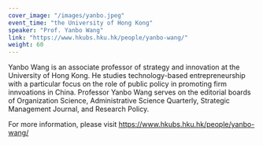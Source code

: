 ```yaml
---
cover_image: "/images/yanbo.jpeg"
event_time: "the University of Hong Kong"
speaker: "Prof. Yanbo Wang"
link: "https://www.hkubs.hku.hk/people/yanbo-wang/"
weight: 60
---
```


Yanbo Wang is an associate professor of strategy and innovation at the University of Hong Kong. He studies technology-based entrepreneurship with a particular focus on the role of public policy in promoting firm innvoations in China. Professor Yanbo Wang serves on the editorial boards of Organization Science, Administrative Science Quarterly, Strategic Management Journal, and Research Policy.

For more information, please visit https://www.hkubs.hku.hk/people/yanbo-wang/
